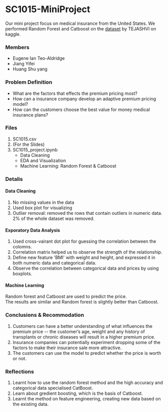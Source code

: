 # SC1015-MiniProject
Our mini project focus on medical insurance from the United States. We performed Random Forest and Catboost on the [dataset](https://www.kaggle.com/datasets/tejashvi14/medical-insurance-premium-prediction) by TEJASHVI on kaggle.


### Members
- Eugene Ian Teo-Aldridge
- Jiang Yifei
- Huang Shu yang


### Problem Definition
- What are the factors that effects the premium pricing most?  
- How can a insurance company develop an adaptive premium pricing model?  
- How can the customers choose the best value for money medical insurance plans?  


### Files
1. SC1015.csv  
2. (For the Slides)
3. SC1015_project.ipynb
    - Data Cleaning  
    - EDA and Visualization  
    - Machine Learning: Random Forest & Catboost


### Detalis
#### Data Cleaning
  1. No missing values in the data  
  2. Used box plot for visualizing  
  3. Outlier removal: removed the rows that contain outliers in numeric data. 2% of the whole dataset was removed.  
  
  
#### Exporatory Data Analysis
  1. Used cross-vairant dot plot for guessing the correlation between the colomns.
  2. Correlation matrix helped us to observe the strength of the relationship.
  3. Define new feature 'BMI' with weight and height, and expressed it in both numeric data and categorical data. 
  4. Observe the correlation between categorical data and prices by using boxplots.  


#### Machine Learning
   Random forest and Catboost are used to predict the price.   
   The results are similar and Random forest is slightly better than Catboost.
   
   
### Conclusions & Recommodation
  1.  Customers can have a better understanding of what influences the premium price -- the customer’s age, weight and any history of transplants or chronic diseases will result in a higher premium price.
  2. Insurance companies can potentially experiment dropping some of the factors to make their insurance sale more attractive.
  3. The customers can use the model to predict whether the price is worth or not.
 
 
### Reflections
  1. Learnt how to use the random forest method and the high accuracy and categorical data specialised CatBoost. 
  2. Learn about gredient boosting, which is the basis of Catboost.
  3. Learnt the method on feature engineering, creating new data based on the existing data.


